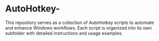 # AutoHotkey-
This repository serves as a collection of AutoHotkey scripts to automate and enhance Windows workflows. Each script is organized into its own subfolder with detailed instructions and usage examples.

